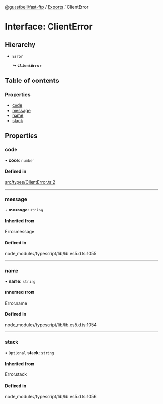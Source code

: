 [@guestbell/fast-ftp](../README.md) / [Exports](../modules.md) / ClientError

# Interface: ClientError

## Hierarchy

- `Error`

  ↳ **`ClientError`**

## Table of contents

### Properties

- [code](ClientError.md#code)
- [message](ClientError.md#message)
- [name](ClientError.md#name)
- [stack](ClientError.md#stack)

## Properties

### code

• **code**: `number`

#### Defined in

[src/types/ClientError.ts:2](https://github.com/guestbell/fast-ftp/blob/404b69e/src/types/ClientError.ts#L2)

___

### message

• **message**: `string`

#### Inherited from

Error.message

#### Defined in

node_modules/typescript/lib/lib.es5.d.ts:1055

___

### name

• **name**: `string`

#### Inherited from

Error.name

#### Defined in

node_modules/typescript/lib/lib.es5.d.ts:1054

___

### stack

• `Optional` **stack**: `string`

#### Inherited from

Error.stack

#### Defined in

node_modules/typescript/lib/lib.es5.d.ts:1056
